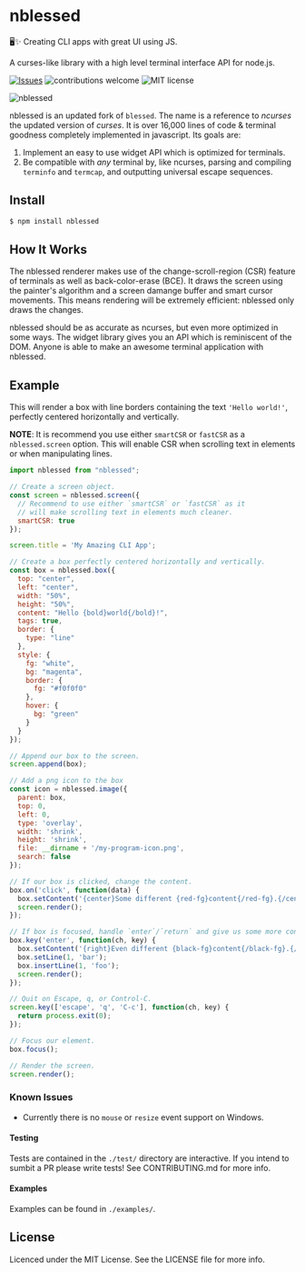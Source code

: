 # nblessed
🖥✨ Creating CLI apps with great UI using JS.

A curses-like library with a high level terminal interface API for node.js.

[![Issues](https://img.shields.io/github/issues/abritinthebay/nblessed.svg)](https://github.com/abritinthebay/nblessed/issues)
![contributions welcome](https://img.shields.io/badge/contributions-welcome-brightgreen.svg)
![MIT license](https://img.shields.io/badge/license-MIT-blue.svg)

![nblessed](https://raw.githubusercontent.com/abritinthebay/nblessed/master/img/v0.1.0-3.gif)

nblessed is an updated fork of `blessed`. The name is a reference to _ncurses_ the updated version of _curses_. It is over 16,000 lines of code & terminal goodness completely implemented in javascript. Its goals are:

1. Implement an easy to use widget API which is optimized for terminals.
2. Be compatible with _any_ terminal by, like ncurses, parsing and compiling `terminfo` and `termcap`, and outputting universal escape sequences.


## Install
``` bash
$ npm install nblessed
```

## How It Works
The nblessed renderer makes use of the change-scroll-region (CSR) feature of terminals as well as back-color-erase (BCE). It draws the screen using the painter's algorithm and a screen damange buffer and smart cursor movements. This means rendering will be extremely efficient: nblessed only draws the changes.

nblessed should be as accurate as ncurses, but even more optimized in some
ways. The widget library gives you an API which is reminiscent of the DOM.
Anyone is able to make an awesome terminal application with nblessed.

## Example
This will render a box with line borders containing the text `'Hello world!'`,
perfectly centered horizontally and vertically.

__NOTE__: It is recommend you use either `smartCSR` or `fastCSR` as a
`nblessed.screen` option. This will enable CSR when scrolling text in elements
or when manipulating lines.

``` js
import nblessed from "nblessed";

// Create a screen object.
const screen = nblessed.screen({
  // Recommend to use either `smartCSR` or `fastCSR` as it
  // will make scrolling text in elements much cleaner.
  smartCSR: true
});

screen.title = 'My Amazing CLI App';

// Create a box perfectly centered horizontally and vertically.
const box = nblessed.box({
  top: "center",
  left: "center",
  width: "50%",
  height: "50%",
  content: "Hello {bold}world{/bold}!",
  tags: true,
  border: {
    type: "line"
  },
  style: {
    fg: "white",
    bg: "magenta",
    border: {
      fg: "#f0f0f0"
    },
    hover: {
      bg: "green"
    }
  }
});

// Append our box to the screen.
screen.append(box);

// Add a png icon to the box
const icon = nblessed.image({
  parent: box,
  top: 0,
  left: 0,
  type: 'overlay',
  width: 'shrink',
  height: 'shrink',
  file: __dirname + '/my-program-icon.png',
  search: false
});

// If our box is clicked, change the content.
box.on('click', function(data) {
  box.setContent('{center}Some different {red-fg}content{/red-fg}.{/center}');
  screen.render();
});

// If box is focused, handle `enter`/`return` and give us some more content.
box.key('enter', function(ch, key) {
  box.setContent('{right}Even different {black-fg}content{/black-fg}.{/right}\n');
  box.setLine(1, 'bar');
  box.insertLine(1, 'foo');
  screen.render();
});

// Quit on Escape, q, or Control-C.
screen.key(['escape', 'q', 'C-c'], function(ch, key) {
  return process.exit(0);
});

// Focus our element.
box.focus();

// Render the screen.
screen.render();
```

### Known Issues

 * Currently there is no `mouse` or `resize` event support on Windows.

#### Testing

Tests are contained in the `./test/` directory are interactive. If you intend to sumbit a PR please write tests! See CONTRIBUTING.md for more info.

#### Examples

Examples can be found in `./examples/`.

## License

Licenced under the MIT License. See the LICENSE file for more info.

[slap]: https://github.com/slap-editor/slap
[contrib]: https://github.com/yaronn/nblessed-contrib
[termui]: https://github.com/gizak/termui
[curses]: https://en.wikipedia.org/wiki/Curses_(programming_library)
[ncurses]: https://en.wikipedia.org/wiki/Ncurses
[urwid]: http://urwid.org/reference/index.html
[curses-ui]: http://search.cpan.org/~mdxi/Curses-UI-0.9609/lib/Curses/UI.pm
[termbox]: https://github.com/nsf/termbox-go
[ttystudio]: https://github.com/chjj/ttystudio#choosing-a-new-font-for-your-terminal-recording
